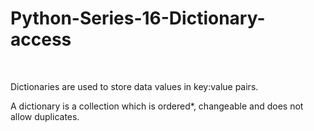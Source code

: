 # Python-Series-16-Dictionary-access
<br>

Dictionaries are used to store data values in key:value pairs.<br>

A dictionary is a collection which is ordered*, changeable and does not allow duplicates.
